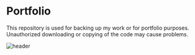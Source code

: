 # Portfolio
This repository is used for backing up my work or for portfolio purposes. Unauthorized downloading or copying of the code may cause problems.

![header](https://capsule-render.vercel.app/api?type=rect&color=0:EEFF00,100:a82da8&height=300&text=openplayceo's%portfolio&fontSize=35&fontAlign=30&fontAlignY=80)
